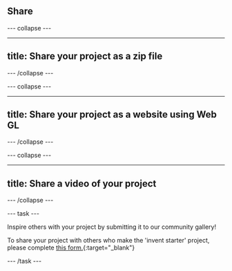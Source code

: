 ## Share

--- collapse ---

---
title: Share your project as a zip file
---



--- /collapse ---

--- collapse ---

---
title: Share your project as a website using Web GL 
---



--- /collapse ---

--- collapse ---

---
title: Share a video of your project 
---



--- /collapse ---

--- task ---

Inspire others with your project by submitting it to our community gallery! 

To share your project with others who make the 'invent starter' project, please complete [this form.](https://form.raspberrypi.org/f/community-project-submissions){:target="_blank"}

--- /task ---
